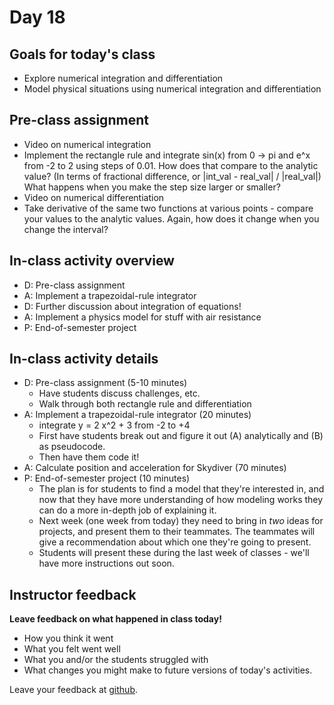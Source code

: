 # Day 18

## Goals for today's class

* Explore numerical integration and differentiation
* Model physical situations using numerical integration and differentiation

## Pre-class assignment

* Video on numerical integration
* Implement the rectangle rule and integrate sin(x) from 0 -> pi and e^x from -2 to 2 using steps of 0.01.  How does that compare to the analytic value?  (In terms of fractional difference, or |int_val - real_val| / |real_val|)  What happens when you make the step size larger or smaller?  
* Video on numerical differentiation
* Take derivative of the same two functions at various points - compare your values to the analytic values.  Again, how does it change when you change the interval?

## In-class activity overview

* D: Pre-class assignment
* A: Implement a trapezoidal-rule integrator
* D: Further discussion about integration of equations!
* A: Implement a physics model for stuff with air resistance
* P: End-of-semester project
 
## In-class activity details

* D: Pre-class assignment (5-10 minutes)
  * Have students discuss challenges, etc.
  * Walk through both rectangle rule and differentiation
* A: Implement a trapezoidal-rule integrator (20 minutes)
  *  integrate y = 2 x^2 + 3 from -2 to +4
  * First have students break out and figure it out (A) analytically and (B) as pseudocode.
  * Then have them code it!
* A: Calculate position and acceleration for Skydiver (70 minutes)
* P: End-of-semester project (10 minutes)
  * The plan is for students to find a model that they're interested in, and now that they have more understanding of how modeling works they can do a more in-depth job of explaining it.
  * Next week (one week from today) they need to bring in *two* ideas for projects, and present them to their teammates.  The teammates will give a recommendation about which one they're going to present.
  * Students will present these during the last week of classes - we'll have more instructions out soon. 

## Instructor feedback

**Leave feedback on what happened in class today!**

* How you think it went
* What you felt went well
* What you and/or the students struggled with
* What changes you might make to future versions of today's activities.

Leave your feedback at [github](https://github.com/ComputationalModeling/intro-to-computational-modeling/issues/50).

